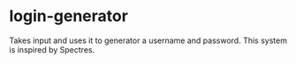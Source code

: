 # login-generator
Takes input and uses it to generator a username and password. This system is inspired by Spectres.
